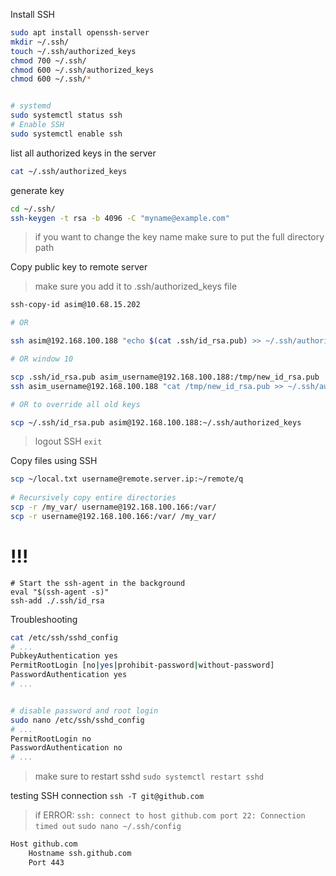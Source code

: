 Install SSH
```bash
sudo apt install openssh-server
mkdir ~/.ssh/
touch ~/.ssh/authorized_keys
chmod 700 ~/.ssh/
chmod 600 ~/.ssh/authorized_keys
chmod 600 ~/.ssh/*


# systemd
sudo systemctl status ssh
# Enable SSH
sudo systemctl enable ssh
```


list all authorized keys in the server
```bash
cat ~/.ssh/authorized_keys 
```



generate key
```bash
cd ~/.ssh/
ssh-keygen -t rsa -b 4096 -C "myname@example.com"
```
> if you want to change the key name make sure to put the full directory path



Copy public key to remote server
> make sure you add it to .ssh/authorized_keys file
```  bash
ssh-copy-id asim@10.68.15.202

# OR

ssh asim@192.168.100.188 "echo $(cat .ssh/id_rsa.pub) >> ~/.ssh/authorized_keys"

# OR window 10

scp .ssh/id_rsa.pub asim_username@192.168.100.188:/tmp/new_id_rsa.pub
ssh asim_username@192.168.100.188 "cat /tmp/new_id_rsa.pub >> ~/.ssh/authorized_keys"

# OR to override all old keys

scp ~/.ssh/id_rsa.pub asim@192.168.100.188:~/.ssh/authorized_keys
```
> logout SSH `exit`




Copy files using SSH
```bash
scp ~/local.txt username@remote.server.ip:~/remote/q
 
# Recursively copy entire directories
scp -r /my_var/ username@192.168.100.166:/var/
scp -r username@192.168.100.166:/var/ /my_var/
```


# !!!
```
# Start the ssh-agent in the background
eval "$(ssh-agent -s)"
ssh-add ./.ssh/id_rsa
```



Troubleshooting
```bash
cat /etc/ssh/sshd_config
# ...
PubkeyAuthentication yes
PermitRootLogin [no|yes|prohibit-password|without-password]
PasswordAuthentication yes 
# ...


# disable password and root login
sudo nano /etc/ssh/sshd_config 
# ...
PermitRootLogin no
PasswordAuthentication no 
# ...
```
> make sure to restart sshd `sudo systemctl restart sshd`



testing SSH connection
`ssh -T git@github.com`

> if ERROR: `ssh: connect to host github.com port 22: Connection timed out`
`sudo nano ~/.ssh/config`
```bash
Host github.com
    Hostname ssh.github.com
    Port 443
```
